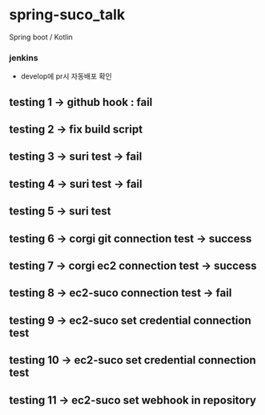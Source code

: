 # spring-suco_talk
Spring boot / Kotlin 

### jenkins

- develop에 pr시 자동배포 확인

## testing 1 -> github hook : fail

## testing 2 -> fix build script

## testing 3 -> suri test -> fail

## testing 4 -> suri test -> fail

## testing 5 -> suri test

## testing 6 -> corgi git connection test -> success

## testing 7 -> corgi ec2 connection test -> success

## testing 8 -> ec2-suco connection test -> fail

## testing 9 -> ec2-suco set credential connection test

## testing 10 -> ec2-suco set credential connection test

## testing 11 -> ec2-suco set webhook in repository 